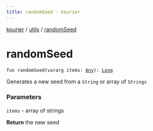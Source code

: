 ```yaml
---
title: randomSeed - kourier
---
```


[kourier](../index.html) / [utils](index.html) / [randomSeed](.)

# randomSeed

`fun randomSeed(vararg items: `[`Any`](https://kotlinlang.org/api/latest/jvm/stdlib/kotlin/-any/index.html)`): `[`Long`](https://kotlinlang.org/api/latest/jvm/stdlib/kotlin/-long/index.html)

Generates a new seed from a `String` or array of `Strings`

### Parameters

`items` - array of strings

**Return**
the new seed

